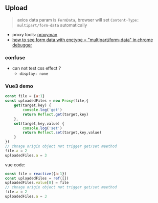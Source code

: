 ## Upload
> axios data param is `FormData`, browser will set `Content-Type: multipart/form-data` automatically


* proxy tools: [proxyman](https://proxyman.io/)
* [how to see form data with enctype = "multipart/form-data" in chrome debugger](https://stackoverflow.com/questions/55743964/how-to-see-form-data-with-enctype-multipart-form-data-in-chrome-debugger)

### confuse

* can not test css effect ?
  * `display: none`

### Vue3 demo

```js
const file = {a:1}
const uploadedFiles = new Proxy(file,{
    get(target,key) {
        console.log('get')
        return Reflect.get(target,key)
    },
    set(target,key,value) {
        console.log('set')
        return Reflect.set(target,key,value)
    }
})
// chnage origin object not trigger get/set meethod
file.a = 2
uploadedFiles.a = 3
```

vue code:
```js
const file = reactive({a:1})
const uploadedFiles = ref([])
uploadedFiles.value[0] = file
// chnage origin object not trigger get/set meethod
file.a = 2
uploadedFiles.a = 3
```
